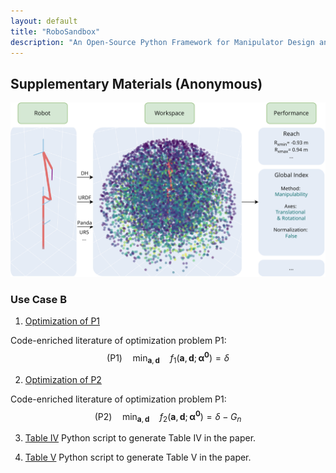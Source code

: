 ```yaml
---
layout: default
title: "RoboSandbox"
description: "An Open-Source Python Framework for Manipulator Design and Analysis"
---
```


<script id="MathJax-script" async
  src="https://cdn.jsdelivr.net/npm/mathjax@3/es5/tex-mml-chtml.js">
</script>


## Supplementary Materials (Anonymous)

![Cover Image](images/callout.svg)

### Use Case B

1. [Optimization of P1](docs/optimization_p1.html)

Code-enriched literature of optimization problem P1:
$$
\text{(P1)}\quad \min_{\mathbf{a}, \mathbf{d}}\quad f_{1}(\mathbf{a}, \mathbf{d}; \boldsymbol{\alpha^0}) = \delta
$$

2. [Optimization of P2](docs/optimization_p2.html)

Code-enriched literature of optimization problem P1:
$$
\text{(P2)}\quad \min_{\mathbf{a}, \mathbf{d}}\quad f_{2}(\mathbf{a}, \mathbf{d}; \boldsymbol{\alpha^0}) = \delta - G_{n}
$$

3. [Table IV](docs/table_iv.html)
Python script to generate Table IV in the paper.

4. [Table V](docs/table_v.html)
Python script to generate Table V in the paper.
